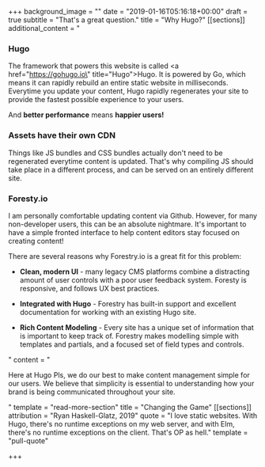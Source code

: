 +++
background_image = ""
date = "2019-01-16T05:16:18+00:00"
draft = true
subtitle = "That's a great question."
title = "Why Hugo?"
[[sections]]
additional_content = "<h3>Hugo</h3><p>The framework that powers this website is called <a href=\"https://gohugo.io\" title=\"Hugo\">Hugo</a>. It is powered by Go, which means it can rapidly rebuild an entire static website in milliseconds. Everytime you update your content, Hugo rapidly regenerates your site to provide the fastest possible experience to your users.</p><p>And <strong>better performance</strong> means <strong>happier users!</strong></p><h3>Assets have their own CDN</h3><p>Things like JS bundles and CSS bundles actually don't need to be regenerated everytime content is updated. That's why compiling JS should take place in a different process, and can be served on an entirely different site.</p><h3>Foresty.io</h3><p>I am personally comfortable updating content via Github. However, for many non-developer users, this can be an absolute nightmare. It's important to have a simple fronted interface to help content editors stay focused on creating content!</p><p>There are several reasons why Forestry.io is a great fit for this problem:</p><ul><li><p><strong>Clean, modern UI</strong> - many legacy CMS platforms combine a distracting amount of user controls with a poor user feedback system. Foresty is responsive, and follows UX best practices.</p></li><li><p><strong>Integrated with Hugo</strong> - Forestry has built-in support and excellent documentation for working with an existing Hugo site.</p></li><li><p><strong>Rich Content Modeling</strong> - Every site has a unique set of information that is important to keep track of. Forestry makes modelling simple with templates and partials, and a focused set of field types and controls.</p></li></ul>"
content = "<p>Here at Hugo Pls, we do our best to make content management simple for our users. We believe that simplicity is essential to understanding how your brand is being communicated throughout your site.</p>"
template = "read-more-section"
title = "Changing the Game"
[[sections]]
attribution = "Ryan Haskell-Glatz, 2019"
quote = "I love static websites. With Hugo, there's no runtime exceptions on my web server, and with Elm, there's no runtime exceptions on the client. That's OP as hell."
template = "pull-quote"

+++
